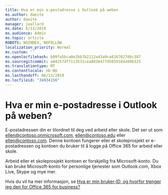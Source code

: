 ```yaml
---
title: Hva er min e-postadresse i Outlook på weben
ms.author: daeite
author: daeite
manager: joallard
ms.date: 6/13/2019
ms.audience: Admin
ms.topic: article
ROBOTS: NOINDEX, NOFOLLOW
localization_priority: Normal
ms.custom: ''
ms.openlocfilehash: b99fa5bca0e2bb7b2112a43a9ca8167027d6c387
ms.sourcegitcommit: ad4257df7113531cea883b477d505918da99b325
ms.translationtype: MT
ms.contentlocale: nb-NO
ms.lasthandoff: 06/13/2019
ms.locfileid: "34934156"
---
```

# <a name="what-is-my-email-address-in-outlook-on-the-web"></a>Hva er min e-postadresse i Outlook på weben?

E-postadressen din er tilordnet til deg ved arbeid eller skole. Det ser ut som ellen@contoso.onmicrosoft.com, ellen@contoso.edu eller ellen@contoso.com. Denne kontoen fungerer eller et skoleprosjekt er e-postadressen og kontoen du bruker til å logge på Office 365 for arbeid eller skole.

Arbeid eller et skoleprosjekt kontoen er forskjellig fra Microsoft-konto. Du kan bruke Microsoft-konto for personlige tjenester som Outlook.com, Xbox Live, Skype og mye mer.

Hvis du vil ha mer informasjon, se [Hva er min bruker-ID, og hvorfor trenger jeg den for Office 365 for business?](https://support.office.com/article/37da662b-5da6-4b56-a091-2731b2ecc8b4)